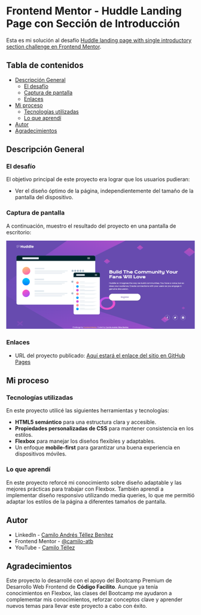# Frontend Mentor - Huddle Landing Page con Sección de Introducción

Esta es mi solución al desafío [Huddle landing page with single introductory section challenge en Frontend Mentor](https://www.frontendmentor.io/challenges/huddle-landing-page-with-a-single-introductory-section-B_2Wvxgi0).

## Tabla de contenidos

- [Descripción General](#descripción-general)
  - [El desafío](#el-desafío)
  - [Captura de pantalla](#captura-de-pantalla)
  - [Enlaces](#enlaces)
- [Mi proceso](#mi-proceso)
  - [Tecnologías utilizadas](#tecnologías-utilizadas)
  - [Lo que aprendí](#lo-que-aprendí)
- [Autor](#autor)
- [Agradecimientos](#agradecimientos)

## Descripción General

### El desafío

El objetivo principal de este proyecto era lograr que los usuarios pudieran:

- Ver el diseño óptimo de la página, independientemente del tamaño de la pantalla del dispositivo.

### Captura de pantalla

A continuación, muestro el resultado del proyecto en una pantalla de escritorio:

![Resultado](images/resultado.png) 

### Enlaces

- URL del proyecto publicado: [Aquí estará el enlace del sitio en GitHub Pages](https://your-live-site-url.com)

## Mi proceso

### Tecnologías utilizadas

En este proyecto utilicé las siguientes herramientas y tecnologías:

- **HTML5 semántico** para una estructura clara y accesible.
- **Propiedades personalizadas de CSS** para mantener consistencia en los estilos.
- **Flexbox** para manejar los diseños flexibles y adaptables.
- Un enfoque **mobile-first** para garantizar una buena experiencia en dispositivos móviles.

### Lo que aprendí

En este proyecto reforcé mi conocimiento sobre diseño adaptable y las mejores prácticas para trabajar con Flexbox. También aprendí a implementar diseño responsivo utilizando media queries, lo que me permitió adaptar los estilos de la página a diferentes tamaños de pantalla.

## Autor

- LinkedIn - [Camilo Andrés Téllez Benítez](http://www.linkedin.com/in/camilo-téllez)
- Frontend Mentor - [@camilo-atb](https://www.frontendmentor.io/profile/camilo-atb)
- YouTube - [Camilo Téllez](https://www.youtube.com/@camilotellez887)

## Agradecimientos

Este proyecto lo desarrollé con el apoyo del Bootcamp Premium de Desarrollo Web Frontend de **Código Facilito**. Aunque ya tenía conocimientos en Flexbox, las clases del Bootcamp me ayudaron a complementar mis conocimientos, reforzar conceptos clave y aprender nuevos temas para llevar este proyecto a cabo con éxito.
